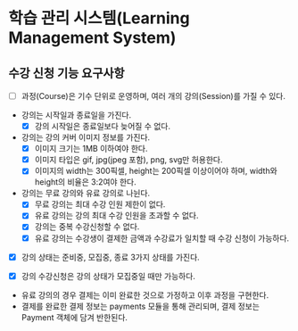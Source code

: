 # 학습 관리 시스템(Learning Management System)

## 수강 신청 기능 요구사항

* [ ] 과정(Course)은 기수 단위로 운영하며, 여러 개의 강의(Session)를 가질 수 있다.

- 강의는 시작일과 종료일을 가진다.
    * [X] 강의 시작일은 종료일보다 늦어질 수 없다.

- 강의는 강의 커버 이미지 정보를 가진다.
    * [X] 이미지 크기는 1MB 이하여야 한다.
    * [X] 이미지 타입은 gif, jpg(jpeg 포함), png, svg만 허용한다.
    * [X] 이미지의 width는 300픽셀, height는 200픽셀 이상이어야 하며, width와 height의 비율은 3:2여야 한다.
- 강의는 무료 강의와 유료 강의로 나뉜다.
    * [X] 무료 강의는 최대 수강 인원 제한이 없다.
    * [X] 유료 강의는 강의 최대 수강 인원을 초과할 수 없다.
    * [X] 강의는 중복 수강신청할 수 없다.
    * [X] 유료 강의는 수강생이 결제한 금액과 수강료가 일치할 때 수강 신청이 가능하다.

* [X] 강의 상태는 준비중, 모집중, 종료 3가지 상태를 가진다.

* [X] 강의 수강신청은 강의 상태가 모집중일 때만 가능하다.

- 유료 강의의 경우 결제는 이미 완료한 것으로 가정하고 이후 과정을 구현한다.
- 결제를 완료한 결제 정보는 payments 모듈을 통해 관리되며, 결제 정보는 Payment 객체에 담겨 반한된다.
